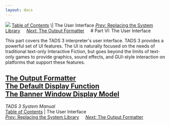 ```yaml
---
layout: docs
---
```



<img src="topbar.jpg" data-border="0" />
<a href="toc.html" class="nav">Table of Contents</a> \| The User
Interface  
<span class="navnp"><a href="nodef.html" class="nav"><em>Prev:</em> Replacing the System
Library</a>    
<a href="fmt.html" class="nav"><em>Next:</em> The Output Formatter</a>
    </span>
# Part VI: The User Interface

This part covers the TADS 3 interpreter's user interface. TADS 3
provides a powerful set of UI features. The UI is naturally focused on
the needs of traditional text-only Interactive Fiction, but goes beyond
the limits of text-only games to provide graphics, sound effects, and
GUI-style interaction on platforms that support these features.



[The Output Formatter](fmt.html)  
[The Default Display Function](dispfn.html)  
[The Banner Window Display Model](banners.html)  
------------------------------------------------------------------------



*TADS 3 System Manual*  
<a href="toc.html" class="nav">Table of Contents</a> \| The User
Interface  
<span class="navnp"><a href="nodef.html" class="nav"><em>Prev:</em> Replacing the System
Library</a>    
<a href="fmt.html" class="nav"><em>Next:</em> The Output Formatter</a>
    </span>


